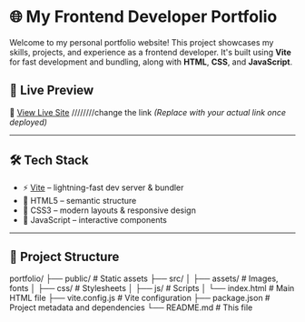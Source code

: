 # 🌐 My Frontend Developer Portfolio

Welcome to my personal portfolio website! This project showcases my skills, projects, and experience as a frontend developer. It's built using **Vite** for fast development and bundling, along with **HTML**, **CSS**, and **JavaScript**.

## 🚀 Live Preview

🔗 [View Live Site](https://your-live-site-link.com)   ////////change the link 
*(Replace with your actual link once deployed)*

---

## 🛠️ Tech Stack

- ⚡ [Vite](https://vitejs.dev/) – lightning-fast dev server & bundler
- 🧱 HTML5 – semantic structure
- 🎨 CSS3 – modern layouts & responsive design
- 🧠 JavaScript – interactive components

---

## 📁 Project Structure
portfolio/
├── public/ # Static assets
├── src/
│ ├── assets/ # Images, fonts
│ ├── css/ # Stylesheets
│ ├── js/ # Scripts
│ └── index.html # Main HTML file
├── vite.config.js # Vite configuration
├── package.json # Project metadata and dependencies
└── README.md # This file


